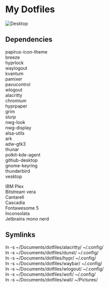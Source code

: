 # My Dotfiles

![Desktop](https://maresceres.ch/hyprledge.png)

## Dependencies

papirus-icon-theme  
breeze  
hyprlock  
waylogout  
kvantum  
pamixer  
pavucontrol  
wlogout  
alacritty  
chromium  
hyprpaper  
grim  
slurp  
nwg-look  
nwg-display  
alsa-utils  
ark  
adw-gtk3  
thunar  
polkit-kde-agent  
github-desktop  
gnome-keyring  
thunderbird  
vesktop  
  
IBM Plex   
Bitstream vera  
Cantarell  
Cascadia  
Fontawesome 5  
Inconsolata  
Jetbrains mono nerd  
  
  
## Symlinks
  
ln -s ~/Documents/dotfiles/alacritty/ ~/.config/  
ln -s ~/Documents/dotfiles/dunst/ ~/.config/  
ln -s ~/Documents/dotfiles/hypr/ ~/.config/  
ln -s ~/Documents/dotfiles/waybar/ ~/.config/  
ln -s ~/Documents/dotfiles/wlogout/ ~/.config/  
ln -s ~/Documents/dotfiles/wofi/ ~/.config/  
ln -s ~/Documents/dotfiles/wall/ ~/Pictures/  
